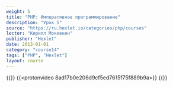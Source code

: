 ```yaml
---
weight: 5
title: "PHP: Императивное программирование"
description: "Урок 5"
source: "https://ru.hexlet.io/categories/php/courses"
lector: "Кирилл Мокевнин"
publisher: "Hexlet"
date: 2013-01-01
category: "course14"
tags: ["PHP", "Hexlet"]
layout: course
---
```

{{<players>}}
    {{<protonvideo 8ad17b0e206d9cf5ed7615f75f889b9a>}}
{{</players>}}
